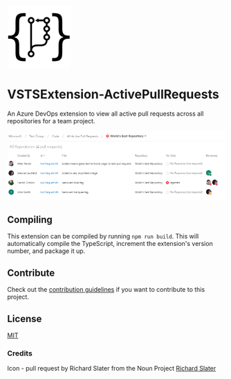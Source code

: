 ![Pull Request](/static/images/pullRequest.png)
# VSTSExtension-ActivePullRequests

An Azure DevOps extension to view all active pull requests across all repositories for a team project.

![Screenshot](/static/images/Screenshot.png)

## Compiling

This extension can be compiled by running `npm run build`. This will automatically compile the TypeScript, increment the extension's version number, and package it up.

## Contribute
Check out the [contribution guidelines](CONTRIBUTING.md) if you want to contribute to this project.

## License
[MIT](LICENSE)

### Credits
Icon - pull request by Richard Slater from the Noun Project [Richard Slater](https://thenounproject.com/term/pull-request/116189/)

